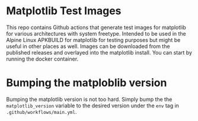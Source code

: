 # Matplotlib Test Images

This repo contains Github actions that generate test images for matplotlib for various architectures with system freetype. Intended to be used in the Alpine Linux APKBUILD for matplotlib for testing purposes but might be useful in other places as well. Images can be downloaded from the published releases and overlayed into the matplotlib install. You can start by running the docker container.

# Bumping the matploblib version

Bumping the matplotlib version is not too hard. Simply bump the the `matplotlib_version` variable to the desired version under the `env` tag in `.github/workflows/main.yml`.
